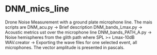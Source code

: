 # DNM_mics_line
Drone Noise Measurement with a ground plate microphone line.
The mais scripts are 
  DNM_acu.py -> Brief description
  DNM_bands_Lmax.py -> Acoustic metrics ust over the microphone line
  DNM_bands_PATH_A.py -> Noise hemispheres from the glith path where SPL >= Lmax-10dB
  WAV.creator -> Exporting the wave files for one selected event, all microphones. The vector amplitude is presented in pascals.
